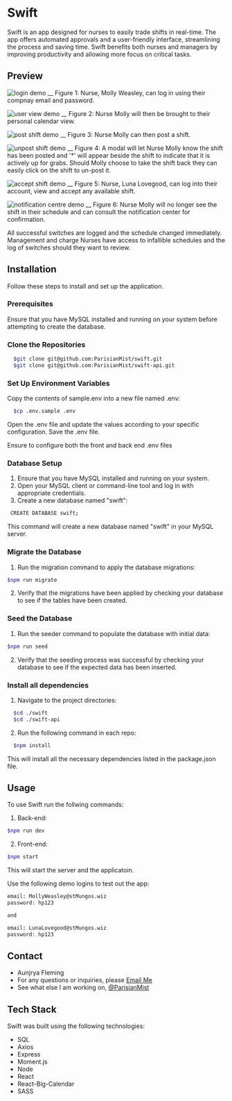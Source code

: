 
# Swift

Swift is an app designed for nurses to easily trade shifts in real-time. The app offers automated approvals and a user-friendly interface, streamlining the process and saving time. Swift benefits both nurses and managers by improving productivity and allowing more focus on critical tasks.


## Preview

![login demo](./src/assets/images/demo/swift-demo-login.png)
__
Figure 1: Nurse, Molly Weasley, can log in using their compnay email and password.

![user view demo](./src/assets/images/demo/swift-demo-user-view.png)
__
Figure 2: Nurse Molly will then be brought to their personal calendar view.

![post shift demo](./src/assets/images/demo/swift-demo-post-shift.png)
__
Figure 3: Nurse Molly can then post a shift.

![unpost shift demo](./src/assets/images/demo/swift-demo-unpost-shift.png)
__
Figure 4: A modal will let Nurse Molly know the shift has been posted and '*' will appear beside the shift to indicate that it is actively up for grabs. Should Molly choose to take the shift back they can easily click on the shift to un-post it.

![accept shift demo](./src/assets/images/demo/swift-demo-accept-shift.png)
__
Figure 5: Nurse, Luna Lovegood, can log into their account, view and accept any available shift.

![notification centre demo](./src/assets/images/demo/swift-demo-notification.png)
__
Figure 6: Nurse Molly will no longer see the shift in their schedule and can consult the notification center for confirmation. 



All successful switches are logged and the schedule changed immediately. Management and charge Nurses have access to infallible schedules and the log of switches should they want to review. 


## Installation

Follow these steps to install and set up the application.

### Prerequisites

Ensure that you have MySQL installed and running on your system before attempting to create the database.

### Clone the Repositories

```bash
  $git clone git@github.com:ParisianMist/swift.git
  $git clone git@github.com:ParisianMist/swift-api.git
```
### Set Up Environment Variables

Copy the contents of sample.env into a new file named .env:
```bash
  $cp .env.sample .env

```
Open the .env file and update the values according to your specific configuration. Save the .env file.

Ensure to configure both the front and back end .env files


### Database Setup

1. Ensure that you have MySQL installed and running on your system.
2. Open your MySQL client or command-line tool and log in with appropriate credentials.
3. Create a new database named "swift":
```bash
 CREATE DATABASE swift;
```

This command will create a new database named "swift" in your MySQL server.


### Migrate the Database 

1. Run the migration command to apply the database migrations:
```bash
$npm run migrate
```
2. Verify that the migrations have been applied by checking your database to see if the tables have been created.


### Seed the Database

1. Run the seeder command to populate the database with initial data:
```bash
$npm run seed
```
2. Verify that the seeding process was successful by checking your database to see if the expected data has been inserted.


### Install all dependencies
1. Navigate to the project directories:
```bash
  $cd ./swift
  $cd ./swift-api

```
 2. Run the following command in each repo:
```bash
  $npm install
```
This will install all the necessary dependencies listed in the package.json file.


## Usage

To use Swift run the follwing commands: 

1. Back-end:
```bash
$npm run dev

```
2. Front-end:
``` bash
$npm start
```
This will start the server and the applicatoin.

Use the following demo logins to test out the app:
```bash
email: MollyWeasley@stMungos.wiz
password: hp123

and 

email: LunaLovegood@stMungos.wiz
password: hp123
```

## Contact

- Aunjrya Fleming 
- For any questions or inquiries, please [Email Me](mailto:aunjrya@gmail.com)
- See what else I am working on, [@ParisianMist](https://www.github.com/ParisianMist)


## Tech Stack

Swift was built using the following technologies:

- SQL
- Axios
- Express
- Moment.js
- Node
- React
- React-Big-Calendar
- SASS